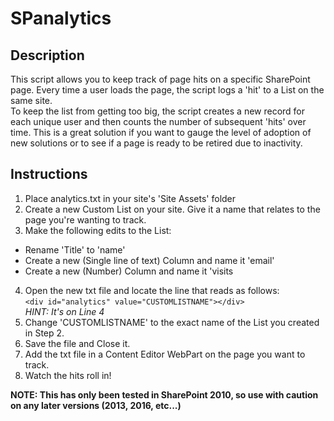 # SPanalytics
## Description
This script allows you to keep track of page hits on a specific SharePoint page. Every time a user loads the page, the script logs a 'hit' to a List on the same site.  
To keep the list from getting too big, the script creates a new record for each unique user and then counts the number of subsequent 'hits' over time. This is a great solution if you want to gauge the level of adoption of new solutions or to see if a page is ready to be retired due to inactivity.

## Instructions
1. Place analytics.txt in your site's 'Site Assets' folder
2. Create a new Custom List on your site. Give it a name that relates to the page you're wanting to track.
3. Make the following edits to the List:
  * Rename 'Title' to 'name'
  * Create a new (Single line of text) Column and name it 'email'
  * Create a new (Number) Column and name it 'visits
4. Open the new txt file and locate the line that reads as follows:  
  `<div id="analytics" value="CUSTOMLISTNAME"></div>`  
   _HINT: It's on Line 4_  
5. Change 'CUSTOMLISTNAME' to the exact name of the List you created in Step 2.
6. Save the file and Close it.
7. Add the txt file in a Content Editor WebPart on the page you want to track.
8. Watch the hits roll in!

**NOTE: This has only been tested in SharePoint 2010, so use with caution on any later versions (2013, 2016, etc...)**
